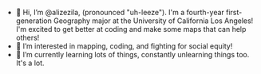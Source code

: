 - 👋 Hi, I’m @alizezila, (pronounced "uh-leeze"). I'm a fourth-year first-generation Geography major at the University of California Los Angeles! I'm excited to get better at coding and make some maps that can help others! 
- 👀 I’m interested in mapping, coding, and fighting for social equity! 
- 🌱 I’m currently learning lots of things, constantly unlearning things too. It's a lot. 

<!---
alizezila/alizezila is a ✨ special ✨ repository because its `README.md` (this file) appears on your GitHub profile.
You can click the Preview link to take a look at your changes.
--->
